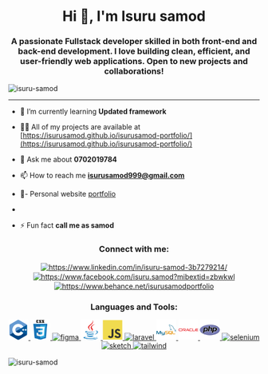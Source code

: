 <h1 align="center">Hi 👋, I'm Isuru samod</h1>
<h3 align="center">A passionate Fullstack developer skilled in both front-end and back-end development. I love building clean, efficient, and user-friendly web applications. Open to new projects and collaborations!</h3>

<p align="left"> <img src="https://komarev.com/ghpvc/?username=isuru-samod&label=Profile%20views&color=0e75b6&style=flat" alt="isuru-samod" /> </p>

---

- 🌱 I’m currently learning **Updated framework**

- 👨‍💻 All of my projects are available at [https://isurusamod.github.io/isurusamod-portfolio/](https://isurusamod.github.io/isurusamod-portfolio/)

- 💬 Ask me about **0702019784**

- 📫 How to reach me **isurusamod999@gmail.com**

- 📄- Personal website [portfolio](https://drive.google.com/file/d/1-5sP5HVPVwkVOyNV37DmFVUWEBzU6za5/view?usp=sharing)

- 
- ⚡ Fun fact **call me as samod**

<h3 align="center">Connect with me:</h3>
<p align="center">
<a href="https://linkedin.com/in/https://www.linkedin.com/in/isuru-samod-3b7279214/" target="blank"><img align="center" src="https://raw.githubusercontent.com/rahuldkjain/github-profile-readme-generator/master/src/images/icons/Social/linked-in-alt.svg" alt="https://www.linkedin.com/in/isuru-samod-3b7279214/" height="30" width="40" /></a>
<a href="https://fb.com/https://www.facebook.com/isuru.samod?mibextid=zbwkwl" target="blank"><img align="center" src="https://raw.githubusercontent.com/rahuldkjain/github-profile-readme-generator/master/src/images/icons/Social/facebook.svg" alt="https://www.facebook.com/isuru.samod?mibextid=zbwkwl" height="30" width="40" /></a>
<a href="https://www.behance.net/https://www.behance.net/isurusamodportfolio" target="blank"><img align="center" src="https://raw.githubusercontent.com/rahuldkjain/github-profile-readme-generator/master/src/images/icons/Social/behance.svg" alt="https://www.behance.net/isurusamodportfolio" height="30" width="40" /></a>
</p>

<h3 align="center">Languages and Tools:</h3>
<p align="center"> <a href="https://www.w3schools.com/cpp/" target="_blank" rel="noreferrer"> <img src="https://raw.githubusercontent.com/devicons/devicon/master/icons/cplusplus/cplusplus-original.svg" alt="cplusplus" width="40" height="40"/> </a> <a href="https://www.w3schools.com/css/" target="_blank" rel="noreferrer"> <img src="https://raw.githubusercontent.com/devicons/devicon/master/icons/css3/css3-original-wordmark.svg" alt="css3" width="40" height="40"/> </a> <a href="https://www.figma.com/" target="_blank" rel="noreferrer"> <img src="https://www.vectorlogo.zone/logos/figma/figma-icon.svg" alt="figma" width="40" height="40"/> </a> <a href="https://www.java.com" target="_blank" rel="noreferrer"> <img src="https://raw.githubusercontent.com/devicons/devicon/master/icons/java/java-original.svg" alt="java" width="40" height="40"/> </a> <a href="https://developer.mozilla.org/en-US/docs/Web/JavaScript" target="_blank" rel="noreferrer"> <img src="https://raw.githubusercontent.com/devicons/devicon/master/icons/javascript/javascript-original.svg" alt="javascript" width="40" height="40"/> </a> <a href="https://laravel.com/" target="_blank" rel="noreferrer"> <img src="https://github.com/Scar1109/skill-icons/blob/main/icons/Laravel-Dark.svg" alt="laravel" width="40" height="40"/> </a> <a href="https://www.mysql.com/" target="_blank" rel="noreferrer"> <img src="https://raw.githubusercontent.com/devicons/devicon/master/icons/mysql/mysql-original-wordmark.svg" alt="mysql" width="40" height="40"/> </a> <a href="https://www.oracle.com/" target="_blank" rel="noreferrer"> <img src="https://raw.githubusercontent.com/devicons/devicon/master/icons/oracle/oracle-original.svg" alt="oracle" width="40" height="40"/> </a> <a href="https://www.php.net" target="_blank" rel="noreferrer"> <img src="https://raw.githubusercontent.com/devicons/devicon/master/icons/php/php-original.svg" alt="php" width="40" height="40"/> </a> <a href="https://www.selenium.dev" target="_blank" rel="noreferrer"> <img src="https://raw.githubusercontent.com/detain/svg-logos/780f25886640cef088af994181646db2f6b1a3f8/svg/selenium-logo.svg" alt="selenium" width="40" height="40"/> </a> <a href="https://www.sketch.com/" target="_blank" rel="noreferrer"> <img src="https://www.vectorlogo.zone/logos/sketchapp/sketchapp-icon.svg" alt="sketch" width="40" height="40"/> </a> <a href="https://tailwindcss.com/" target="_blank" rel="noreferrer"> <img src="https://www.vectorlogo.zone/logos/tailwindcss/tailwindcss-icon.svg" alt="tailwind" width="40" height="40"/> </a> </p>

<p><img align="center" src="https://github-readme-stats.vercel.app/api/top-langs?username=isuru-samod&show_icons=true&locale=en&layout=compact" alt="isuru-samod" /></p>
